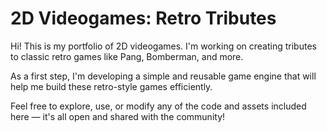 # 2D Videogames: Retro Tributes
Hi! This is my portfolio of 2D videogames. I'm working on creating tributes to classic retro games like Pang, Bomberman, and more.

As a first step, I'm developing a simple and reusable game engine that will help me build these retro-style games efficiently.

Feel free to explore, use, or modify any of the code and assets included here — it's all open and shared with the community!
